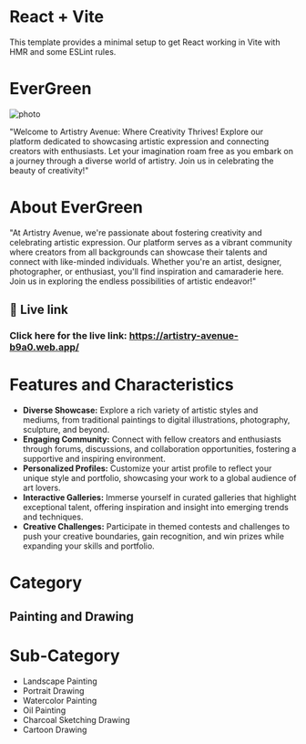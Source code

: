 # React + Vite

This template provides a minimal setup to get React working in Vite with HMR and some ESLint rules.

# EverGreen

![photo](https://i.ibb.co/wzhFcYj/Screenshot-2024-04-30-195354.png)

"Welcome to Artistry Avenue: Where Creativity Thrives! Explore our platform dedicated to showcasing artistic expression and connecting creators with enthusiasts. Let your imagination roam free as you embark on a journey through a diverse world of artistry. Join us in celebrating the beauty of creativity!"

# About EverGreen

"At Artistry Avenue, we're passionate about fostering creativity and celebrating artistic expression. Our platform serves as a vibrant community where creators from all backgrounds can showcase their talents and connect with like-minded individuals. Whether you're an artist, designer, photographer, or enthusiast, you'll find inspiration and camaraderie here. Join us in exploring the endless possibilities of artistic endeavor!"

## 🔗 Live link

### Click here for the live link: https://artistry-avenue-b9a0.web.app/

# Features and Characteristics

- **Diverse Showcase:** Explore a rich variety of artistic styles and mediums, from traditional paintings to digital illustrations, photography, sculpture, and beyond.
- **Engaging Community:** Connect with fellow creators and enthusiasts through forums, discussions, and collaboration opportunities, fostering a supportive and inspiring environment.
- **Personalized Profiles:** Customize your artist profile to reflect your unique style and portfolio, showcasing your work to a global audience of art lovers.
- **Interactive Galleries:** Immerse yourself in curated galleries that highlight exceptional talent, offering inspiration and insight into emerging trends and techniques.
- **Creative Challenges:** Participate in themed contests and challenges to push your creative boundaries, gain recognition, and win prizes while expanding your skills and portfolio.

# Category

## Painting and Drawing

# Sub-Category

- Landscape Painting
- Portrait Drawing
- Watercolor Painting
- Oil Painting
- Charcoal Sketching Drawing
- Cartoon Drawing

